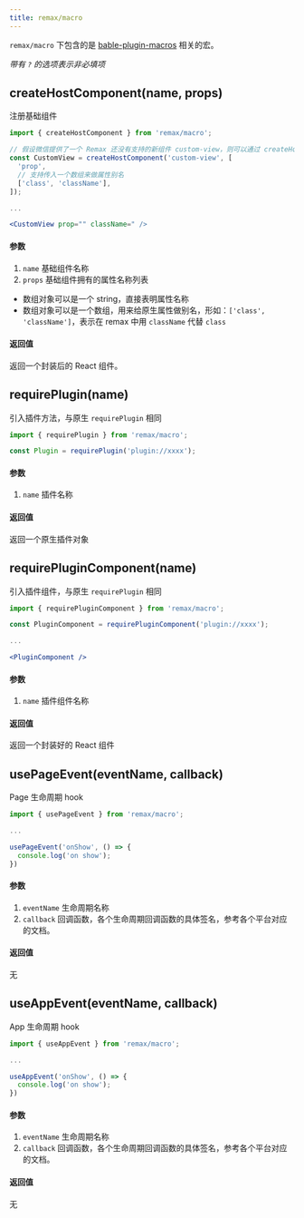 ```yaml
---
title: remax/macro
---
```


`remax/macro` 下包含的是 [bable-plugin-macros](https://github.com/kentcdodds/babel-plugin-macros) 相关的宏。

_带有 `?` 的选项表示非必填项_

## createHostComponent(name, props)

注册基础组件

```jsx
import { createHostComponent } from 'remax/macro';

// 假设微信提供了一个 Remax 还没有支持的新组件 custom-view，则可以通过 createHostComponent 创建：
const CustomView = createHostComponent('custom-view', [
  'prop',
  // 支持传入一个数组来做属性别名
  ['class', 'className'],
]);

...

<CustomView prop="" className=" />
```

#### 参数

1. `name` 基础组件名称
2. `props` 基础组件拥有的属性名称列表

- 数组对象可以是一个 string，直接表明属性名称
- 数组对象可以是一个数组，用来给原生属性做别名，形如：`['class', 'className']`，表示在 remax 中用 `className` 代替 `class`

#### 返回值

返回一个封装后的 React 组件。

## requirePlugin(name)

引入插件方法，与原生 `requirePlugin` 相同

```js
import { requirePlugin } from 'remax/macro';

const Plugin = requirePlugin('plugin://xxxx');
```

#### 参数

1. `name` 插件名称

#### 返回值

返回一个原生插件对象

## requirePluginComponent(name)

引入插件组件，与原生 `requirePlugin` 相同

```jsx
import { requirePluginComponent } from 'remax/macro';

const PluginComponent = requirePluginComponent('plugin://xxxx');

...

<PluginComponent />
```

#### 参数

1. `name` 插件组件名称

#### 返回值

返回一个封装好的 React 组件

## usePageEvent(eventName, callback)

Page 生命周期 hook

```jsx
import { usePageEvent } from 'remax/macro';

...

usePageEvent('onShow', () => {
  console.log('on show');
})
```

#### 参数

1. `eventName` 生命周期名称
2. `callback` 回调函数，各个生命周期回调函数的具体签名，参考各个平台对应的文档。

#### 返回值

无

## useAppEvent(eventName, callback)

App 生命周期 hook

```jsx
import { useAppEvent } from 'remax/macro';

...

useAppEvent('onShow', () => {
  console.log('on show');
})
```

#### 参数

1. `eventName` 生命周期名称
2. `callback` 回调函数，各个生命周期回调函数的具体签名，参考各个平台对应的文档。

#### 返回值

无
